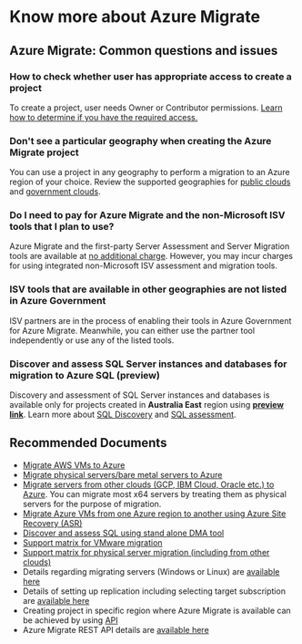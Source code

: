 <properties
  pagetitle="Know more about Azure Migrate"
  service="microsoft.migrate"
  resource="migrateprojects"
  ms.author="panshar"
  selfhelptype="Generic"
  supporttopicids="32755183"
  resourcetags=""
  productpesids="16348"
  cloudenvironments="public,fairfax,mooncake,blackforest,ussec,usnat"
  articleid="4a8e4735-583a-48ea-8c70-5aedc12f12d7"
  ownershipid="Compute_AzureMigrate" />
# Know more about Azure Migrate

## Azure Migrate: Common questions and issues

### **How to check whether user has appropriate access to create a project**
To create a project, user needs Owner or Contributor permissions. [Learn how to determine if you have the required access.](https://docs.microsoft.com/azure/role-based-access-control/check-access)

### **Don't see a particular geography when creating the Azure Migrate project**
You can use a project in any geography to perform a migration to an Azure region of your choice. Review the supported geographies for [public clouds](https://docs.microsoft.com/azure/migrate/migrate-support-matrix#supported-geographies-public-cloud) and [government clouds](https://docs.microsoft.com/azure/migrate/migrate-support-matrix#supported-geographies-azure-government).
  
### **Do I need to pay for Azure Migrate and the non-Microsoft ISV tools that I plan to use?**
Azure Migrate and the first-party Server Assessment and Server Migration tools are available at [no additional charge](https://azure.microsoft.com/pricing/details/azure-migrate). However, you may incur charges for using integrated non-Microsoft ISV assessment and migration tools.
  
### **ISV tools that are available in other geographies are not listed in Azure Government**
ISV partners are in the process of enabling their tools in Azure Government for Azure Migrate. Meanwhile, you can either use the partner tool independently or use any of the listed tools.

### **Discover and assess SQL Server instances and databases for migration to Azure SQL (preview)**
Discovery and assessment of SQL Server instances and databases is available only for projects created in **Australia East** region using [**preview link**](https://go.microsoft.com/fwlink/?linkid=2155668). Learn more about [SQL Discovery](https://docs.microsoft.com/azure/migrate/tutorial-discover-vmware) and [SQL assessment](https://docs.microsoft.com/azure/migrate/tutorial-assess-sql). 

## **Recommended Documents**

* [Migrate AWS VMs to Azure](https://go.microsoft.com/fwlink/?linkid=2137866)
* [Migrate physical servers/bare metal servers to Azure](https://go.microsoft.com/fwlink/?linkid=2137867)
* [Migrate servers from other clouds (GCP, IBM Cloud, Oracle etc.) to Azure](https://go.microsoft.com/fwlink/?linkid=2137963). You can migrate most x64 servers by treating them as physical servers for the purpose of migration.
* [Migrate Azure VMs from one Azure region to another using Azure Site Recovery (ASR)](https://go.microsoft.com/fwlink/?linkid=2137868)
* [Discover and assess SQL using stand alone DMA tool](https://docs.microsoft.com/sql/dma/dma-overview?view=sql-server-ver15)
* [Support matrix for VMware migration](https://docs.microsoft.com/azure/migrate/migrate-support-matrix-vmware-migration)
* [Support matrix for physical server migration (including from other clouds)](https://docs.microsoft.com/azure/migrate/migrate-support-matrix-physical-migration)
* Details regarding migrating servers (Windows or Linux) are [available here](https://docs.microsoft.com/azure/migrate/)
* Details of setting up replication including selecting target subscription are [available here](https://docs.microsoft.com/azure/migrate/tutorial-migrate-vmware#replicate-vms)
* Creating project in specific region where Azure Migrate is available can be achieved by using [API](https://docs.microsoft.com/azure/migrate/create-manage-projects#create-a-project-in-a-specific-region)
* Azure Migrate REST API details are [available here](https://docs.microsoft.com/rest/api/migrate/)
